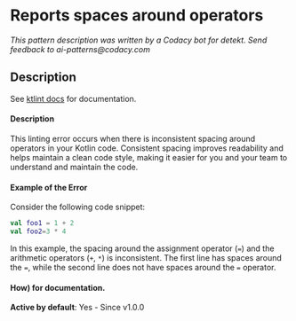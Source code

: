 # Reports spaces around operators

_This pattern description was written by a Codacy bot for detekt. Send feedback to ai-patterns@codacy.com_

## Description

See [ktlint docs](https://pinterest.github.io/ktlint/0.50.0/rules/standard/#operator-spacing) for documentation.

#### Description
This linting error occurs when there is inconsistent spacing around operators in your Kotlin code. Consistent spacing improves readability and helps maintain a clean code style, making it easier for you and your team to understand and maintain the code.

#### Example of the Error
Consider the following code snippet:

```kotlin
val foo1 = 1 + 2
val foo2=3 * 4
```

In this example, the spacing around the assignment operator (`=`) and the arithmetic operators (`+`, `*`) is inconsistent. The first line has spaces around the `=`, while the second line does not have spaces around the `=` operator.

#### How) for documentation.

**Active by default**: Yes - Since v1.0.0 
